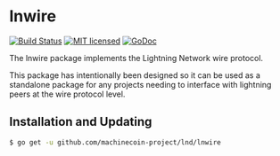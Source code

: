 lnwire
======

[![Build Status](http://img.shields.io/travis/machinecoin-project/lnd.svg)](https://travis-ci.org/machinecoin-project/lnd) 
[![MIT licensed](https://img.shields.io/badge/license-MIT-blue.svg)](https://github.com/machinecoin-project/lnd/blob/master/LICENSE)
[![GoDoc](https://img.shields.io/badge/godoc-reference-blue.svg)](http://godoc.org/github.com/machinecoin-project/lnd/lnwire)

The lnwire package implements the Lightning Network wire protocol.

This package has intentionally been designed so it can be used as a standalone
package for any projects needing to interface with lightning peers at the wire
protocol level.

## Installation and Updating

```bash
$ go get -u github.com/machinecoin-project/lnd/lnwire
```
